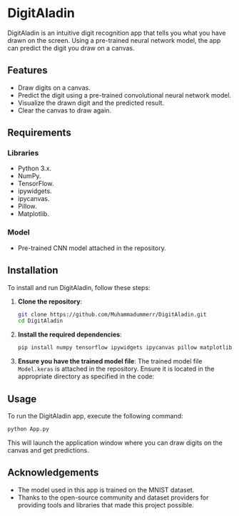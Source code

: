 # DigitAladin

DigitAladin is an intuitive digit recognition app that tells you what you have drawn on the screen. Using a pre-trained neural network model, the app can predict the digit you draw on a canvas.

## Features

- Draw digits on a canvas.
- Predict the digit using a pre-trained convolutional neural network model.
- Visualize the drawn digit and the predicted result.
- Clear the canvas to draw again.

## Requirements

### Libraries
- Python 3.x.
- NumPy.
- TensorFlow.
- ipywidgets.
- ipycanvas.
- Pillow.
- Matplotlib.

### Model
- Pre-trained CNN model attached in the repository.

## Installation

To install and run DigitAladin, follow these steps:

1. **Clone the repository**:
    ```bash
    git clone https://github.com/Muhammadummerr/DigitAladin.git
    cd DigitAladin
    ```

2. **Install the required dependencies**:
    ```bash
    pip install numpy tensorflow ipywidgets ipycanvas pillow matplotlib
    ```

3. **Ensure you have the trained model file**:
   The trained model file `Model.keras` is attached in the repository. Ensure it is located in the appropriate directory as specified in the code:

## Usage

To run the DigitAladin app, execute the following command:

```bash
python App.py
```
This will launch the application window where you can draw digits on the canvas and get predictions.

## Acknowledgements

- The model used in this app is trained on the MNIST dataset.
- Thanks to the open-source community and dataset providers for providing tools and libraries that made this project possible.
